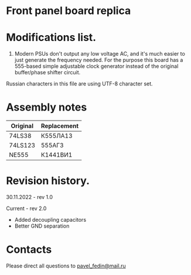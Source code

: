 # Front panel board replica

# Modifications list.

1. Modern PSUs don't output any low voltage AC, and it's much easier to just generate
the frequency needed. For the purpose this board has a 555-based simple adjustable
clock generator instead of the original buffer/phase shifter circuit.

Russian characters in this file are using UTF-8 character set.

# Assembly notes

|Original       |Replacement            |
|---------------|-----------------------|
|74LS38		|К555ЛА13		|
|74LS123	|555АГ3		        |
|NE555		|К1441ВИ1		|

# Revision history.

30.11.2022 - rev 1.0

Current - rev 2.0
- Added decoupling capacitors
- Better GND separation

# Contacts

Please direct all questions to pavel_fedin@mail.ru
